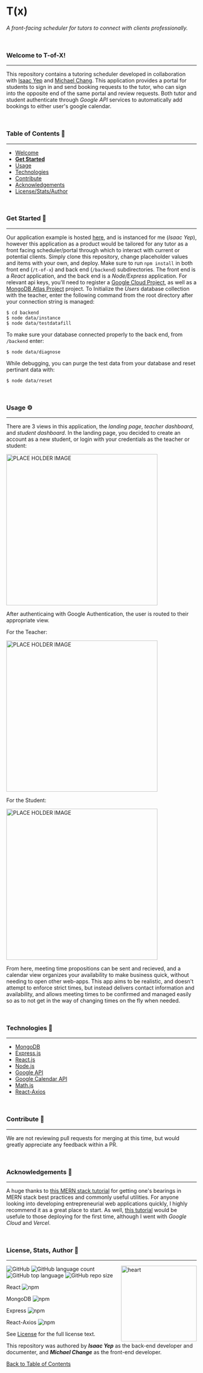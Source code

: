# **T(x)**
*A front-facing scheduler for tutors to connect with clients professionally.*

<br />

### Welcome to T-of-X!
<hr>

This repository contains a tutoring scheduler developed in collaboration with [Isaac Yep](https://github.com/anthonybench) and [Michael Chang](https://github.com/michael940716). This application provides a portal for students to sign in and send booking requests to the tutor, who can sign into the opposite end of the same portal and review requests. Both tutor and student authenticate through *Google API* services to automatically add bookings to either user's google calendar.

<br />

### Table of Contents 📖
<hr>

  - [Welcome](#welcome-to-T-of-X)
  - [**Get Started**](#get-started-)
  - [Usage](#usage-)
  - [Technologies](#technologies-)
  - [Contribute](#Contribute-)
  - [Acknowledgements](#acknowledgements-)
  - [License/Stats/Author](#license-stats-author-)

<br />

### Get Started 🚀
<hr>

Our application example is hosted [here](https://t-of-x-294901.uc.r.appspot.com/), and is instanced for me (*Isaac Yep*), however this application as a product would be tailored for any tutor as a front facing scheduler/portal through which to interact with current or potential clients. Simply clone this repository, change placeholder values and items with your own, and deploy. Make sure to run `npm install` in both front end (`/t-of-x`) and back end (`/backend`) subdirectories. The front end is a *React* application, and the back end is a *Node/Express* application. For relevant api keys, you'll need to register a [Google Cloud Project](https://cloud.google.com), as well as a [MongoDB Atlas Project](https://mongodb.com) project. To Initialize the *Users* database collection with the teacher, enter the following command from the root directory after your connection string is managed:
```
$ cd backend
$ node data/instance
$ node data/testdatafill
```

To make sure your database connected properly to the back end, from `/backend` enter:
```
$ node data/diagnose
```

While debugging, you can purge the test data from your database and reset pertinant data with:
```
$ node data/reset
```

<br />

### Usage ⚙
<hr>

There are 3 views in this application, the *landing page*, *teacher dashboard*, and *student dashboard*. In the landing page, you decided to create an account as a new student, or login with your credentials as the teacher or student:

<img alt="PLACE HOLDER IMAGE" src="https://i.imgur.com/lBYQxg6.png" width="400" />

After authenticaing with Google Authentication, the user is routed to their appropriate view.

For the Teacher:

<img alt="PLACE HOLDER IMAGE" src="https://i.imgur.com/KcD1a6c.png" width="400" />

For the Student:

<img alt="PLACE HOLDER IMAGE" src="https://i.imgur.com/zzF7cJE.png" width="400" />

From here, meeting time propositions can be sent and recieved, and a calendar view organizes your availability to make business quick, without needing to open other web-apps. This app aims to be realistic, and doesn't attempt to enforce strict times, but instead delivers contact information and availability, and allows meeting times to be confirmed and managed easily so as to not get in the way of changing times on the fly when needed.

<br />

### Technologies 🧰
<hr>

  - [MongoDB](https://docs.mongodb.com/)
  - [Express.js](https://expressjs.com/)
  - [React.js]([https:](https://reactjs.org/docs/getting-started.html))
  - [Node.js](https://nodejs.org/en/docs/)
  - [Google API](https://developers.google.com/docs/api)
  - [Google Calendar API](https://developers.google.com/calendar)
  - [Math.js](https://mathjs.org/docs/)
  - [React-Axios](https://www.npmjs.com/package/react-axios)

<br />

### Contribute 🤝
<hr>

We are not reviewing pull requests for merging at this time, but would greatly appreciate any feedback within a PR.

<br />

### Acknowledgements 💙
<hr>

A huge thanks to [this MERN stack tutorial](https://www.youtube.com/watch?v=7CqJlxBYj-M&t=5s) for getting one's bearings in MERN stack best practices and commonly useful utilities. For anyone looking into developing entrepreneurial web applications quickly, I highly recommend it as a great place to start. As well, [this tutorial](https://developer.mozilla.org/en-US/docs/Learn/Server-side/Express_Nodejs/Tutorial_local_library_website) would be usefule to those deploying for the first time, although I went with *Google Cloud* and *Vercel*.

<br />

### License, Stats, Author 📜
<hr>

<img align="right" alt="heart" src="https://i.imgur.com/4POxj2g.png" width="200" />

<!-- badge cluster -->

![GitHub](https://img.shields.io/github/license/anthonybench/T-of-X) ![GitHub language count](https://img.shields.io/github/languages/count/anthonybench/T-of-X) ![GitHub top language](https://img.shields.io/github/languages/top/anthonybench/T-of-X) ![GitHub repo size](https://img.shields.io/github/repo-size/anthonybench/T-of-X)

React ![npm](https://img.shields.io/npm/v/react)

MongoDB ![npm](https://img.shields.io/npm/v/mongodb)

Express ![npm](https://img.shields.io/npm/v/express)

React-Axios ![npm](https://img.shields.io/npm/v/react-axios)

<!-- / -->
See [License](https://opensource.org/licenses/MIT) for the full license text.

This repository was authored by ***Isaac Yep*** as the back-end developer and documenter, and ***Michael Change*** as the front-end developer.

[Back to Table of Contents](#table-of-contents-)

